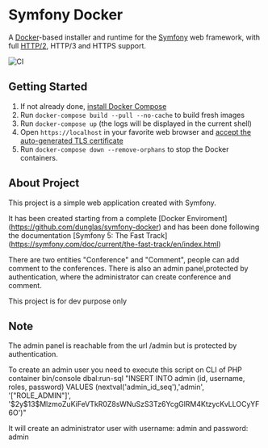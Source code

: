 # Symfony Docker

A [Docker](https://www.docker.com/)-based installer and runtime for the [Symfony](https://symfony.com) web framework, with full [HTTP/2](https://symfony.com/doc/current/weblink.html), HTTP/3 and HTTPS support.

![CI](https://github.com/dunglas/symfony-docker/workflows/CI/badge.svg)

## Getting Started

1. If not already done, [install Docker Compose](https://docs.docker.com/compose/install/)
2. Run `docker-compose build --pull --no-cache` to build fresh images
3. Run `docker-compose up` (the logs will be displayed in the current shell)
4. Open `https://localhost` in your favorite web browser and [accept the auto-generated TLS certificate](https://stackoverflow.com/a/15076602/1352334)
5. Run `docker-compose down --remove-orphans` to stop the Docker containers.

## About Project

This project is a simple web application created with Symfony.

It has been created starting from a complete [Docker Enviroment] (https://github.com/dunglas/symfony-docker) 
and has been done following the documentation [Symfony 5: The Fast Track] (https://symfony.com/doc/current/the-fast-track/en/index.html)

There are two entities "Conference" and "Comment", people can add comment to the conferences.
There is also an admin panel,protected by authentication, where the administrator can create conference and comment.

This project is for dev purpose only 

## Note
The admin panel is reachable from the url /admin but is protected by authentication.

To create an admin user you need to execute this script on CLI of PHP container 
bin/console dbal:run-sql "INSERT INTO admin (id, username, roles, password) VALUES (nextval('admin_id_seq'),'admin', '[\"ROLE_ADMIN\"]', '\$2y\$13\$MlzmoZuKiFeVTkR0Z8sWNuSzS3Tz6YcgGlRM4KtzycKvLLOCyYF6O')"

It will create an administrator user with username: admin and password: admin